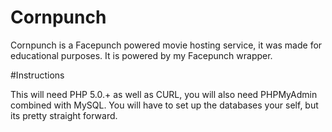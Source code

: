 # Cornpunch

Cornpunch is a Facepunch powered movie hosting service, it was made for educational purposes. It is powered by my Facepunch wrapper.

#Instructions

This will need PHP 5.0.+ as well as CURL, you will also need PHPMyAdmin combined with MySQL. You will have to set up the databases your self, but its pretty straight forward.
